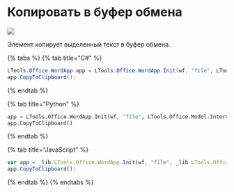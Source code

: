 # Копировать в буфер обмена

![](../../resources/basic/word/image-(70).png)

Элемент копирует выделенный текст в буфер обмена.

{% tabs %}
{% tab title="C#" %}
```csharp
LTools.Office.WordApp app = LTools.Office.WordApp.Init(wf, "file", LTools.Office.Model.InteropTypes.DX);
app.CopyToClipboard();
```
{% endtab %}

{% tab title="Python" %}
```python
app = LTools.Office.WordApp.Init(wf, "file", LTools.Office.Model.InteropTypes.DX)
app.CopyToClipboard()
```
{% endtab %}

{% tab title="JavaScript" %}
```javascript
var app = _lib.LTools.Office.WordApp.Init(wf, "file", _lib.LTools.Office.Model.InteropTypes.DX);
app.CopyToClipboard();
```
{% endtab %}
{% endtabs %}
